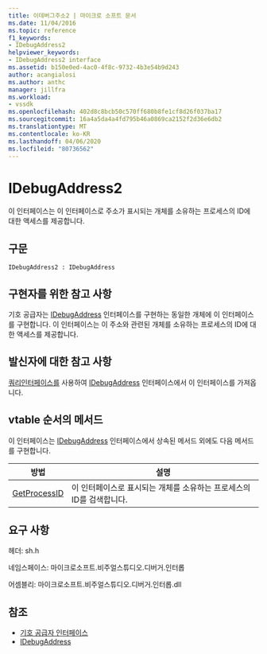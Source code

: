 ```yaml
---
title: 이데버그주소2 | 마이크로 소프트 문서
ms.date: 11/04/2016
ms.topic: reference
f1_keywords:
- IDebugAddress2
helpviewer_keywords:
- IDebugAddress2 interface
ms.assetid: b150e0ed-4ac0-4f8c-9732-4b3e54b9d243
author: acangialosi
ms.author: anthc
manager: jillfra
ms.workload:
- vssdk
ms.openlocfilehash: 402d8c8bcb50c570ff680b8fe1cf8d26f037ba17
ms.sourcegitcommit: 16a4a5da4a4fd795b46a0869ca2152f2d36e6db2
ms.translationtype: MT
ms.contentlocale: ko-KR
ms.lasthandoff: 04/06/2020
ms.locfileid: "80736562"
---
```

# <a name="idebugaddress2"></a>IDebugAddress2
이 인터페이스는 이 인터페이스로 주소가 표시되는 개체를 소유하는 프로세스의 ID에 대한 액세스를 제공합니다.

## <a name="syntax"></a>구문

```
IDebugAddress2 : IDebugAddress
```

## <a name="notes-for-implementers"></a>구현자를 위한 참고 사항
 기호 공급자는 [IDebugAddress](../../../extensibility/debugger/reference/idebugaddress.md) 인터페이스를 구현하는 동일한 개체에 이 인터페이스를 구현합니다. 이 인터페이스는 이 주소와 관련된 개체를 소유하는 프로세스의 ID에 대한 액세스를 제공합니다.

## <a name="notes-for-callers"></a>발신자에 대한 참고 사항
 [쿼리인터페이스를](/cpp/atl/queryinterface) 사용하여 [IDebugAddress](../../../extensibility/debugger/reference/idebugaddress.md) 인터페이스에서 이 인터페이스를 가져옵니다.

## <a name="methods-in-vtable-order"></a>vtable 순서의 메서드
 이 인터페이스는 [IDebugAddress](../../../extensibility/debugger/reference/idebugaddress.md) 인터페이스에서 상속된 메서드 외에도 다음 메서드를 구현합니다.

|방법|설명|
|------------|-----------------|
|[GetProcessID](../../../extensibility/debugger/reference/idebugaddress2-getprocessid.md)|이 인터페이스로 표시되는 개체를 소유하는 프로세스의 ID를 검색합니다.|

## <a name="requirements"></a>요구 사항
 헤더: sh.h

 네임스페이스: 마이크로소프트.비주얼스튜디오.디버거.인터롭

 어셈블리: 마이크로소프트.비주얼스튜디오.디버거.인터롭.dll

## <a name="see-also"></a>참조
- [기호 공급자 인터페이스](../../../extensibility/debugger/reference/symbol-provider-interfaces.md)
- [IDebugAddress](../../../extensibility/debugger/reference/idebugaddress.md)
